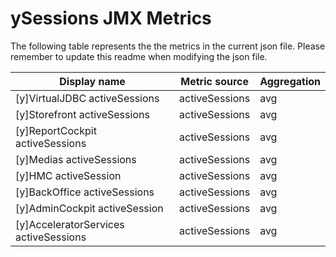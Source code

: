 # ySessions JMX Metrics
The following table represents the the metrics in the current json file. Please remember to update this readme when modifying the json file.


|Display name	|Metric source	|Aggregation|
|-------------|---------------|-----------|
|[y]VirtualJDBC activeSessions|activeSessions|avg|
|[y]Storefront activeSessions|activeSessions|avg|
|[y]ReportCockpit activeSessions|activeSessions|avg|
|[y]Medias activeSessions|activeSessions|avg|
|[y]HMC activeSession|activeSessions|avg|
|[y]BackOffice activeSessions|activeSessions|avg|
|[y]AdminCockpit activeSession|activeSessions|avg|
|[y]AcceleratorServices activeSessions|activeSessions|avg|
